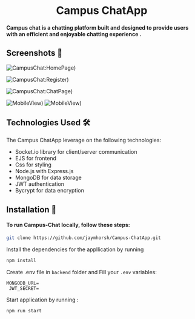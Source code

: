 <h1 align="center">Campus ChatApp</h1>

#### Campus chat is a chatting platform built and designed to provide users with an efficient and enjoyable chatting experience .


## Screenshots 📸
![CampusChat:HomePage)](https://res.cloudinary.com/dbkthd6ck/image/upload/v1697803207/Screenshot_69_urtmnn.png)

![CampusChat:Register)](https://res.cloudinary.com/dbkthd6ck/image/upload/v1697803204/Screenshot_75_ygwli0.png)

![CampusChat:ChatPage)](https://res.cloudinary.com/dbkthd6ck/image/upload/v1697803179/Screenshot_76_l3lrjt.png)

![MobileView)](https://res.cloudinary.com/dbkthd6ck/image/upload/v1697804327/Screenshot_81_geonhe.png)
![MobileView)](https://res.cloudinary.com/dbkthd6ck/image/upload/v1697804331/Screenshot_79_pnsejt.png)



## Technologies Used 🛠️
The Campus ChatApp leverage on the following technologies:

+ Socket.io library for client/server communication 
+ EJS for frontend 
+ Css for styling
+ Node.js with Express.js
+ MongoDB for data storage
+ JWT authentication
+ Bycrypt for data encryption

## Installation 🦾
#### To run Campus-Chat locally, follow these steps:

```bash
git clone https://github.com/jaymhorsh/Campus-ChatApp.git
```
Install the dependencies for the appllication by running 
```bash
npm install
```

Create .env file in `backend` folder and Fill your `.env` variables:
```env
MONGODB_URL=
 JWT_SECRET= 
```


Start application by running :

```bash
npm run start
```
